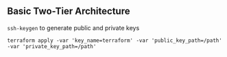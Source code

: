 ## Basic Two-Tier Architecture

`ssh-keygen` to generate public and private keys

`terraform apply -var 'key_name=terraform' -var 'public_key_path=/path' -var 'private_key_path=/path'`
